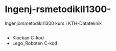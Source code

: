 # Ingenj-rsmetodikII1300-
IngenjörsmetodikII1300 kurs i KTH-Datateknik


## 
* Klockan C-kod
* Lego_Roboten C-kod

